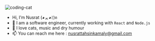 ![coding-cat](https://user-images.githubusercontent.com/66454964/174484002-30687fa7-b429-49ce-a08e-4fec77c39608.gif)

- Hi, I’m Nusrat (◕ᆽ◕ﾐ)ฅ
- 👀 I am a software engineer, currently working with `React` and `Node.js` 
- 💞️ I love cats, music and dry humour
- 📫 You can reach me here : nusrattahsinkamaly@gmail.com

<!---
promitee-k/promitee-k is a ✨ special ✨ repository because its `README.md` (this file) appears on your GitHub profile.
You can click the Preview link to take a look at your changes.
--->
